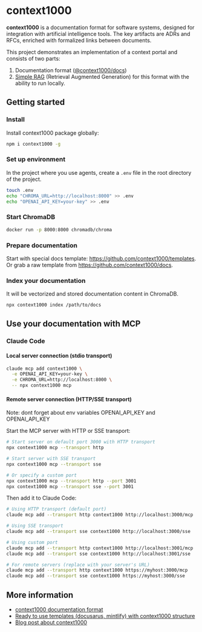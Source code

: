 # context1000

**context1000** is a documentation format for software systems, designed for integration with
artificial intelligence tools. The key artifacts are ADRs and RFCs, enriched with formalized links between documents.

This project demonstrates an implementation of a context portal and consists of two parts:

1. Documentation format (<a href="https://github.com/context1000/docs" target="_blank">@context1000/docs</a>)
2. <a href="https://github.com/context1000/context1000" target="_blank">Simple RAG</a> (Retrieval Augmented Generation) for this format with the ability to run locally.

## Getting started

### Install

Install context1000 package globally:

```bash
npm i context1000 -g
```

### Set up environment

In the project where you use agents, create a `.env` file in the root directory of the project.

```bash
touch .env
echo "CHROMA_URL=http://localhost:8000" >> .env
echo "OPENAI_API_KEY=your-key" >> .env
```

### Start ChromaDB

```bash
docker run -p 8000:8000 chromadb/chroma
```

### Prepare documentation

Start with special docs template: <https://github.com/context1000/templates>. Or grab a raw template from <https://github.com/context1000/docs>.

### Index your documentation

It will be vectorized and stored documentation content in ChromaDB.

```bash
npx context1000 index /path/to/docs
```

## Use your documentation with MCP

### Claude Code

#### Local server connection (stdio transport)

```bash
claude mcp add context1000 \
  -e OPENAI_API_KEY=your-key \
  -e CHROMA_URL=http://localhost:8000 \
  -- npx context1000 mcp
```

#### Remote server connection (HTTP/SSE transport)

Note: dont forget about env variables OPENAI_API_KEY and OPENAI_API_KEY

Start the MCP server with HTTP or SSE transport:

```bash
# Start server on default port 3000 with HTTP transport
npx context1000 mcp --transport http

# Start server with SSE transport
npx context1000 mcp --transport sse

# Or specify a custom port
npx context1000 mcp --transport http --port 3001
npx context1000 mcp --transport sse --port 3001
```

Then add it to Claude Code:

```bash
# Using HTTP transport (default port)
claude mcp add --transport http context1000 http://localhost:3000/mcp

# Using SSE transport
claude mcp add --transport sse context1000 http://localhost:3000/sse

# Using custom port
claude mcp add --transport http context1000 http://localhost:3001/mcp
claude mcp add --transport sse context1000 http://localhost:3001/sse

# For remote servers (replace with your server's URL)
claude mcp add --transport http context1000 https://myhost:3000/mcp
claude mcp add --transport sse context1000 https://myhost:3000/sse
```

## More information

- [context1000 documentation format](https://github.com/context1000/docs)
- [Ready to use templates (docusarus, mintlify) with context1000 structure](https://github.com/context1000/templates)
- [Blog post about context1000](https://www.ivklgn.blog/posts/context1000-architectural-artifacts-for-ai/)